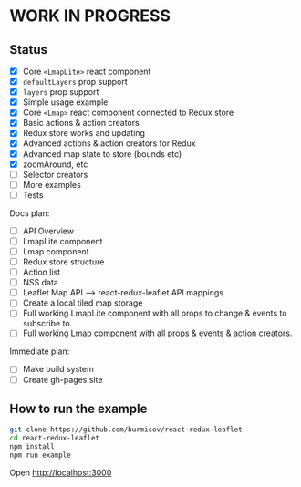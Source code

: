 WORK IN PROGRESS
================

Status
------

- [x] Core `<LmapLite>` react component
- [x] `defaultLayers` prop support
- [x] `layers` prop support
- [x] Simple usage example
- [x] Core `<Lmap>` react component connected to Redux store
- [x] Basic actions & action creators
- [x] Redux store works and updating
- [x] Advanced actions & action creators for Redux
- [x] Advanced map state to store (bounds etc)
- [x] zoomAround, etc
- [ ] Selector creators
- [ ] More examples
- [ ] Tests

Docs plan:
- [ ] API Overview
- [ ] LmapLite component
- [ ] Lmap component
- [ ] Redux store structure
- [ ] Action list
- [ ] NSS data
- [ ] Leaflet Map API --> react-redux-leaflet API mappings
- [ ] Create a local tiled map storage
- [ ] Full working LmapLite component with all props to change & events to subscribe to.
- [ ] Full working Lmap component with all props & events & action creators.

Immediate plan:
- [ ] Make build system
- [ ] Create gh-pages site

How to run the example
----------------------

```sh
git clone https://github.com/burmisov/react-redux-leaflet
cd react-redux-leaflet
npm install
npm run example
```

Open [http://localhost:3000](http://localhost:3000)
